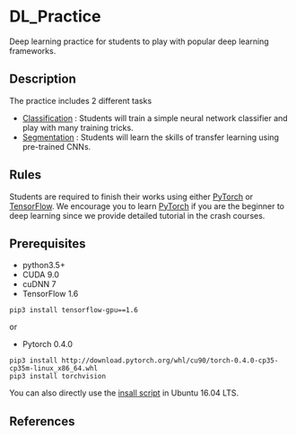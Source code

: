 DL_Practice
===
Deep learning practice for students to play with popular deep learning frameworks.

## Description
The practice includes 2 different tasks
* [Classification](https://github.com/mediaic/DL_Practice/tree/master/1_Classification) : Students will train a simple neural network classifier and play with many training tricks.
* [Segmentation](https://github.com/mediaic/DL_Practice/tree/master/2_Segmentation) : Students will learn the skills of transfer learning using pre-trained CNNs.

## Rules
Students are required to finish their works using either [PyTorch](https://github.com/pytorch/pytorch) or [TensorFlow](https://github.com/tensorflow/tensorflow). We encourage you to learn [PyTorch](https://github.com/pytorch/pytorch) if you are the beginner to deep learning since we provide detailed tutorial in the crash courses.

## Prerequisites
* python3.5+
* CUDA 9.0
* cuDNN 7
* TensorFlow 1.6
```
pip3 install tensorflow-gpu==1.6
```
or
* Pytorch 0.4.0
```
pip3 install http://download.pytorch.org/whl/cu90/torch-0.4.0-cp35-cp35m-linux_x86_64.whl  
pip3 install torchvision  
```
You can also directly use the [insall script](https://github.com/mediaic/DL_Practice/blob/master/install.sh) in Ubuntu 16.04 LTS.

## References

